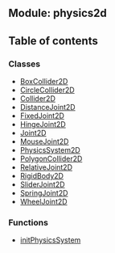 ## Module: physics2d


<div class="table-of-content">
<h2> Table of contents </h2>


### Classes

- [BoxCollider2D](docs/en/physics2d/Class/BoxCollider2D.md)
- [CircleCollider2D](docs/en/physics2d/Class/CircleCollider2D.md)
- [Collider2D](docs/en/physics2d/Class/Collider2D.md)
- [DistanceJoint2D](docs/en/physics2d/Class/DistanceJoint2D.md)
- [FixedJoint2D](docs/en/physics2d/Class/FixedJoint2D.md)
- [HingeJoint2D](docs/en/physics2d/Class/HingeJoint2D.md)
- [Joint2D](docs/en/physics2d/Class/Joint2D.md)
- [MouseJoint2D](docs/en/physics2d/Class/MouseJoint2D.md)
- [PhysicsSystem2D](docs/en/physics2d/Class/PhysicsSystem2D.md)
- [PolygonCollider2D](docs/en/physics2d/Class/PolygonCollider2D.md)
- [RelativeJoint2D](docs/en/physics2d/Class/RelativeJoint2D.md)
- [RigidBody2D](docs/en/physics2d/Class/RigidBody2D.md)
- [SliderJoint2D](docs/en/physics2d/Class/SliderJoint2D.md)
- [SpringJoint2D](docs/en/physics2d/Class/SpringJoint2D.md)
- [WheelJoint2D](docs/en/physics2d/Class/WheelJoint2D.md)


### Functions

- [initPhysicsSystem](docs/en/physics2d/Function/initPhysicsSystem.md)

</div>
